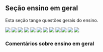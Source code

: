 
## Seção ensino em geral

Esta seção tange questões gerais do ensino.

![](1.png)
![](2.png)
![](3.png)
![](4.png)
![](5.png)
![](6.png)
![](7.png)
![](8.png)
![](9.png)
![](10.png)
![](11.png)
![](12.png)

### Comentários sobre ensino em geral
